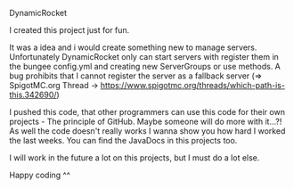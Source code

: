 DynamicRocket

I created this project just for fun.

It was a idea and i would create something new to manage servers. Unfortunately DynamicRocket only can start servers
with register them in the bungee config.yml and creating new ServerGroups or use methods. A bug prohibits that I cannot register the server as a
fallback server (=> SpigotMC.org Thread -> https://www.spigotmc.org/threads/which-path-is-this.342690/)

I pushed this code, that other programmers can use this code for their own projects - The principle of GitHub.
Maybe someone will do more with it...?! As well the code doesn't really works I wanna show you how hard I worked
the last weeks. You can find the JavaDocs in this projects too.

I will work in the future a lot on this projects, but I must do a lot else.

Happy coding ^^

